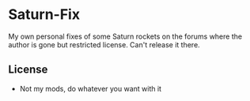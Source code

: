 # Saturn-Fix
My own personal fixes of some Saturn rockets on the forums where the author is gone but restricted license. Can't release it there.

## License
* Not my mods, do whatever you want with it